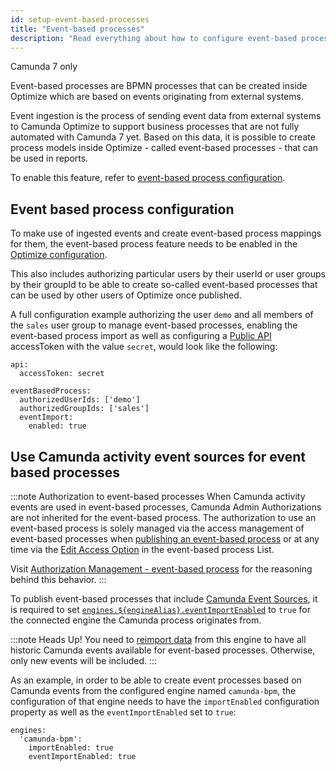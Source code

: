 ```yaml
---
id: setup-event-based-processes
title: "Event-based processes"
description: "Read everything about how to configure event-based processes in Optimize."
---
```


<span class="badge badge--platform">Camunda 7 only</span>

Event-based processes are BPMN processes that can be created inside Optimize which are based on events originating from external systems.

Event ingestion is the process of sending event data from external systems to Camunda Optimize to support business processes that are not fully automated with Camunda 7 yet.
Based on this data, it is possible to create process models inside Optimize - called event-based processes - that can be used in reports.

To enable this feature, refer to [event-based process configuration](#event-based-process-configuration).

## Event based process configuration

To make use of ingested events and create event-based process mappings for them, the event-based process feature needs to be enabled in the [Optimize configuration](./system-configuration.md).

This also includes authorizing particular users by their userId or user groups by their groupId to be able to create so-called event-based processes that can be used by other users of Optimize once published.

A full configuration example authorizing the user `demo` and all members of the `sales` user group to manage event-based processes, enabling the event-based process import as well as configuring a [Public API](./system-configuration.md#public-api) accessToken with the value `secret`, would look like the following:

    api:
      accessToken: secret

    eventBasedProcess:
      authorizedUserIds: ['demo']
      authorizedGroupIds: ['sales']
      eventImport:
      	enabled: true

## Use Camunda activity event sources for event based processes

:::note Authorization to event-based processes
When Camunda activity events are used in event-based processes, Camunda Admin Authorizations are not inherited for the event-based process. The authorization to use an event-based process is solely managed via the access management of event-based processes when [publishing an event-based process](components/userguide/additional-features/event-based-processes.md#publishing-an-event-based-process) or at any time via the [Edit Access Option](components/userguide/additional-features/event-based-processes.md#event-based-process-list---edit-access) in the event-based process List.

Visit [Authorization Management - event-based process](./authorization-management.md#event-based-processes) for the reasoning behind this behavior.
:::

To publish event-based processes that include [Camunda Event Sources](components/userguide/additional-features/event-based-processes.md#camunda-events), it is required to set [`engines.${engineAlias}.eventImportEnabled`](./system-configuration-platform-7.md) to `true` for the connected engine the Camunda process originates from.

:::note Heads Up!
You need to [reimport data](./../migration-update/camunda-7/instructions.md#force-reimport-of-engine-data-in-optimize) from this engine to have all historic Camunda events available for event-based processes. Otherwise, only new events will be included.
:::

As an example, in order to be able to create event processes based on Camunda events from the configured engine named `camunda-bpm`, the configuration of that engine needs to have the `importEnabled` configuration property as well as the `eventImportEnabled` set to `true`:

    engines:
      'camunda-bpm':
        importEnabled: true
        eventImportEnabled: true
